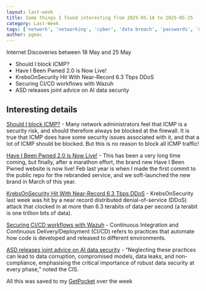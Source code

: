 ```yaml
---
layout: last-week
title: Some things I found interesting from 2025-05-18 to 2025-05-25
category: Last-Week
tags: ['network', 'networking', 'cyber', 'data breach', 'passwords', 'security', 'cyber', 'ddos', 'security', 'cicd', 'cyber', 'security', 'ai', 'cyber', 'data', 'security']
author: pgmac
---
```


Internet Discoveries between 18 May and 25 May
- Should I block ICMP?
- Have I Been Pwned 2.0 is Now Live!
- KrebsOnSecurity Hit With Near-Record 6.3 Tbps DDoS
- Securing CI/CD workflows with Wazuh
- ASD releases joint advice on AI data security

## Interesting details

<a name='Should I block ICMP?'>[Should I block ICMP?](http://shouldiblockicmp.com/)</a> - Many network administrators feel that ICMP is a security risk, and should therefore always be blocked at the firewall. It is true that ICMP does have some security issues associated with it, and that a lot of ICMP should be blocked. But this is no reason to block all ICMP traffic!

<a name='Have I Been Pwned 2.0 is Now Live!'>[Have I Been Pwned 2.0 is Now Live!](https://www.troyhunt.com/have-i-been-pwned-2-0-is-now-live/)</a> - This has been a very long time coming, but finally, after a marathon effort, the brand new Have I Been Pwned website is now live! Feb last year is when I made the first commit to the public repo for the rebranded service, and we soft-launched the new brand in March of this year.

<a name='KrebsOnSecurity Hit With Near-Record 6.3 Tbps DDoS'>[KrebsOnSecurity Hit With Near-Record 6.3 Tbps DDoS](https://krebsonsecurity.com/2025/05/krebsonsecurity-hit-with-near-record-6-3-tbps-ddos/)</a> - KrebsOnSecurity last week was hit by a near record distributed denial-of-service (DDoS) attack that clocked in at more than 6.3 terabits of data per second (a terabit is one trillion bits of data).

<a name='Securing CI/CD workflows with Wazuh'>[Securing CI/CD workflows with Wazuh](https://thehackernews.com/2025/05/securing-cicd-workflows-with-wazuh.html)</a> - Continuous Integration and Continuous Delivery/Deployment (CI/CD) refers to practices that automate how code is developed and released to different environments.

<a name='ASD releases joint advice on AI data security'>[ASD releases joint advice on AI data security](https://www.arnnet.com.au/article/3993677/asd-releases-joint-advice-on-ai-data-security.html)</a> - “Neglecting these practices can lead to data corruption, compromised models, data leaks, and non-compliance, emphasising the critical importance of robust data security at every phase,” noted the CIS.

All this was saved to my [GetPocket](https://getpocket.com/) over the week